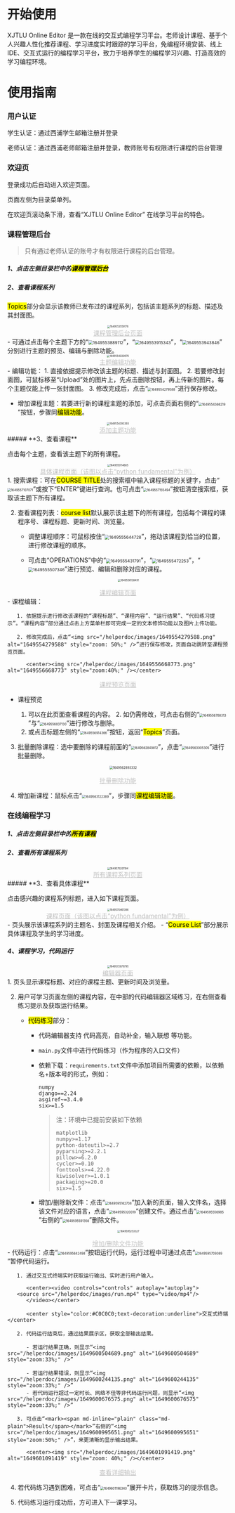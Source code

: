 # 开始使用

XJTLU Online Editor 是一款在线的交互式编程学习平台。老师设计课程、基于个人兴趣人性化推荐课程、学习进度实时跟踪的学习平台，免编程环境安装、线上IDE、交互式运行的编程学习平台，致力于培养学生的编程学习兴趣、打造高效的学习编程环境。

# 使用指南

### 用户认证

学生认证：通过西浦学生邮箱注册并登录

老师认证：通过西浦老师邮箱注册并登录，教师账号有权限进行课程的后台管理

### 欢迎页

登录成功后自动进入欢迎页面。

页面左侧为目录菜单列。

在欢迎页滚动条下滑，查看“XJTLU Online Editor” 在线学习平台的特色。

### 课程管理后台

> 只有通过老师认证的账号才有权限进行课程的后台管理。

##### 1、点击左侧目录栏中的<mark><span md-inline="plain" class="md-plain">课程管理后台</span></mark>

##### 2、查看课程系列

<mark>Topics</mark>部分会显示该教师已发布过的课程系列，包括该主题系列的标题、描述及其封面图。

<center><img src="/helperdoc/images/1649553559176.png" alt="1649553559176" style="zoom:40%;" /></center>
<center style="color:#C0C0C0;text-decoration:underline">课程管理后台页面</center>
- 可通过点击每个主题下方的“<img src="/helperdoc/images/1649553889112.png" alt="1649553889112" style="zoom:67%;" />”，“<img src="/helperdoc/images/1649553915343.png" alt="1649553915343" style="zoom:67%;" />”，“<img src="/helperdoc/images/1649553943846.png" alt="1649553943846" style="zoom:67%;" />”
分别进行主题的预览、编辑与删除功能。
<center><img src="/helperdoc/images/1649554030976.png" alt="1649554030976" style="zoom: 40%;" /></center>
  <center style="color:#C0C0C0;text-decoration:underline">主题编辑功能</center>
  - 编辑功能：
    1. 直接依据提示修改该主题的标题、描述与封面图。
    2. 若要修改封面图，可鼠标移至“Upload”处的图片上，先点击删除按钮，再上传新的图片。每个主题仅能上传一张封面图。
    3. 修改完成后，点击“<img src="/helperdoc/images/1649554279588.png" alt="1649554279588" style="zoom: 50%;" />”进行保存修改。

- 增加课程主题：若要进行新的课程主题的添加，可点击页面右侧的“<img src="/helperdoc/images/1649554366219.png" alt="1649554366219" style="zoom:50%;" />”按钮，步骤同<mark>编辑功能</mark>。

<center><img src="/helperdoc/images/1649554393393.png" alt="1649554393393" style="zoom: 40%;" /></center>
<center style="color:#C0C0C0;text-decoration:underline">添加主题功能</center>
##### **3、查看课程**

点击每个主题，查看该主题下的所有课程。

<center><img src="/helperdoc/images/1649555114605.png" alt="1649555114605" style="zoom: 40%;" /></center>
<center style="color:#C0C0C0;text-decoration:underline">具体课程页面（该图以点击“python fundamental”为例）</center>
1. 搜索课程：可在<mark>COURSE TITLE</mark>处的搜索框中输入课程标题的关键字，点击“<img src="/helperdoc/images/1649557107071.png" alt="1649557107071" style="zoom:50%;" />”或按下“ENTER”键进行查询。也可点击“<img src="/helperdoc/images/1649557155494.png" alt="1649557155494" style="zoom:50%;" />”按钮清空搜索框，获取该主题下所有课程。

2. 查看课程列表：<mark>course list</mark>默认展示该主题下的所有课程，包括每个课程的课程序号、课程标题、更新时间、浏览量。

   - 调整课程顺序：可鼠标按住“<img src="/helperdoc/images/1649555644728.png" alt="1649555644728" style="zoom:67%;" />”，拖动该课程到恰当的位置，进行修改课程的顺序。

   - 可点击“OPERATIONS”中的“<img src="/helperdoc/images/1649555431791.png" alt="1649555431791" style="zoom:67%;" />”，“<img src="/helperdoc/images/1649555472253.png" alt="1649555472253" style="zoom:67%;" />”，“<img src="/helperdoc/images/1649555507346.png" alt="1649555507346" style="zoom:67%;" />”进行预览、编辑和删除对应的课程。

     <center><img src="/helperdoc/images/1649556138491.png" alt="1649556138491" style="zoom:40%;" /></center>
<center style="color:#C0C0C0;text-decoration:underline">课程编辑页面</center>
     - 课程编辑：

       1. 依据提示进行修改该课程的“课程标题”、“课程内容”、“运行结果”、“代码练习提示”。“课程内容”部分通过点击上方菜单栏即可完成一定的文本修饰功能以及图片上传功能。

       2. 修改完成后，点击“<img src="/helperdoc/images/1649554279588.png" alt="1649554279588" style="zoom: 50%;" />”进行保存修改，页面自动跳转至课程预览页面。

          <center><img src="/helperdoc/images/1649556668773.png" alt="1649556668773" style="zoom:40%;" /></center>
<center style="color:#C0C0C0;text-decoration:underline">课程预览页面</center>
       
- 课程预览
     
  1. 可以在此页面查看课程的内容。
       2. 如仍需修改，可点击右侧的“<img src="/helperdoc/images/1649556788313.png" alt="1649556788313" style="zoom: 50%;" />”与“<img src="/helperdoc/images/1649556837130.png" alt="1649556837130" style="zoom:50%;" />”进行修改与删除。
  3. 或点击标题左侧的“<img src="/helperdoc/images/1649556914366.png" alt="1649556914366" style="zoom: 50%;" />”按钮，返回“<mark>Topics</mark>”页面。
   
3. 批量删除课程：选中要删除的课程前面的“<img src="/helperdoc/images/1649562849812.png" alt="1649562849812" style="zoom:50%;" />”，点击“<img src="/helperdoc/images/1649563005305.png" alt="1649563005305" style="zoom: 50%;" />”进行批量删除。

   <center><img src="/helperdoc/images/1649562893332.png" alt="1649562893332" style="zoom: 50%;" /></center>
<center style="color:#C0C0C0;text-decoration:underline">批量删除功能</center>
   
4. 增加新课程：鼠标点击“<img src="/helperdoc/images/1649563122389.png" alt="1649563122389" style="zoom:50%;" />”，步骤同<mark>课程编辑功能</mark>。

### 在线编程学习

##### **1、点击左侧目录栏中的<mark>所有课程</mark>**

##### **2、查看所有课程系列**

<center><img src="/helperdoc/images/1649570201194.png" alt="1649570201194" style="zoom:40%;" /></center>
<center style="color:#C0C0C0;text-decoration:underline">所有课程系列页面</center>
##### **3、查看具体课程**

点击感兴趣的课程系列标题，进入如下课程页面。

<center><img src="/helperdoc/images/1649570461386.png" alt="1649570461386" style="zoom:40%;" /></center>
<center style="color:#C0C0C0;text-decoration:underline">课程页面（该图以点击“python fundamental”为例）</center>
- 页头展示该课程系列的主题名、封面及课程相关介绍。
- “<mark>Course List</mark>”部分展示具体课程及学生的学习进度。


##### **4、课程学习，代码运行**

<center><img src="/helperdoc/images/1649572679795.png" alt="1649572679795" style="zoom:40%;" /></center>
<center style="color:#C0C0C0;text-decoration:underline">编辑器页面</center>
1. 页头显示课程标题、对应的课程主题、更新时间及浏览量。

2. 用户可学习页面左侧的课程内容，在中部的代码编辑器区域练习，在右侧查看练习提示及获取运行结果。

   - <mark>代码练习</mark>部分：

     - 代码编辑器支持 代码高亮，自动补全，输入联想 等功能。

     - `main.py`文件中进行代码练习（作为程序的入口文件）

     - 依赖下载：`requirements.txt`文件中添加项目所需要的依赖，以依赖名+版本号的形式，例如：

       ```properties
       numpy
       django==2.24
       asgiref~=3.4.0
       six>=1.5
       ```

       > 注：环境中已提前安装如下依赖
       >
       > ```properties
       > matplotlib
       > numpy>=1.17
       > python-dateutil>=2.7
       > pyparsing>=2.2.1
       > pillow>=6.2.0
       > cycler>=0.10
       > fonttools>=4.22.0
       > kiwisolver>=1.0.1
       > packaging>=20.0
       > six>=1.5
       > ```

     - 增加/删除新文件：点击“<img src="/helperdoc/images/1649595162708.png" alt="1649595162708" style="zoom: 50%;" />”加入新的页面，输入文件名，选择该文件对应的语言，点击“<img src="/helperdoc/images/1649595320019.png" alt="1649595320019" style="zoom:50%;" />”创建文件。通过点击“<img src="/helperdoc/images/1649595556985.png" alt="1649595556985" style="zoom:50%;" />”右侧的“<img src="/helperdoc/images/1649595591356.png" alt="1649595591356" style="zoom:50%;" />”删除文件。

      <center><img src="/helperdoc/images/1649595253327.png" alt="1649595253327" style="zoom: 40%;" /></center>
  <center style="color:#C0C0C0;text-decoration:underline">增加/删除文件功能</center>
     - 代码运行：点击“<img src="/helperdoc/images/1649595642498.png" alt="1649595642498" style="zoom:50%;" />”按钮运行代码，运行过程中可通过点击“<img src="/helperdoc/images/1649595709369.png" alt="1649595709369" style="zoom:50%;" />”暂停代码运行。

       1. 通过交互式终端实时获取运行输出、实时进行用户输入。

          <center><video controls="controls" autoplay="autoplay">
       <source src="/helperdoc/images/run.mp4" type="video/mp4"/>
          </video></center>
     
          <center style="color:#C0C0C0;text-decoration:underline">交互式终端</center>

       2. 代码运行结束后，通过结果展示区，获取全部输出结果。

          - 若运行结果正确，则显示“<img src="/helperdoc/images/1649600504689.png" alt="1649600504689" style="zoom:33%;" />”
     
          - 若运行结果错误，则显示“<img src="/helperdoc/images/1649600244135.png" alt="1649600244135" style="zoom:33%;" />”
          - 若代码运行超过一定时长、网络不佳等非代码运行问题，则显示“<img src="/helperdoc/images/1649600676575.png" alt="1649600676575" style="zoom:33%;" />”
     
       3. 可点击“<mark><span md-inline="plain" class="md-plain">Result</span></mark>”右侧的“<img src="/helperdoc/images/1649600995651.png" alt="1649600995651" style="zoom:50%;" />”，来更清晰的显示输出结果。

          <center><img src="/helperdoc/images/1649601091419.png" alt="1649601091419" style="zoom: 40%;" /></center>
<center style="color:#C0C0C0;text-decoration:underline">查看详细输出</center>
          
4. 若代码练习遇到困难，可点击“<img src="/helperdoc/images/1649601196340.png" alt="1649601196340" style="zoom:50%;" />”展开卡片，获取练习的提示信息。
       
5. 代码练习运行成功后，方可进入下一课学习。

